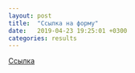 ```yaml
---
layout: post
title:  "Ссылка на форму"
date:   2019-04-23 19:25:01 +0300
categories: results
---
```

[Ссылка](https://forms.gle/A4udu3ZzNxHz9ygM9)
